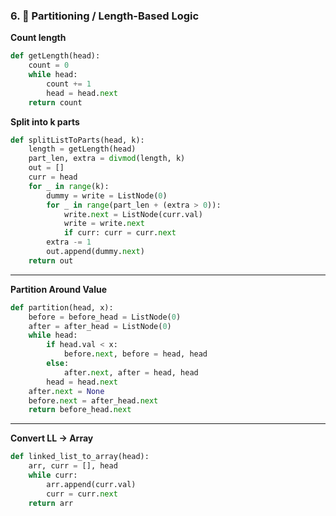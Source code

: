 ### 6. 📏 **Partitioning / Length-Based Logic**

**Count length**

```python
def getLength(head):
    count = 0
    while head:
        count += 1
        head = head.next
    return count
```

**Split into k parts**

```python
def splitListToParts(head, k):
    length = getLength(head)
    part_len, extra = divmod(length, k)
    out = []
    curr = head
    for _ in range(k):
        dummy = write = ListNode(0)
        for _ in range(part_len + (extra > 0)):
            write.next = ListNode(curr.val)
            write = write.next
            if curr: curr = curr.next
        extra -= 1
        out.append(dummy.next)
    return out
```

---

**Partition Around Value**

```python
def partition(head, x):
    before = before_head = ListNode(0)
    after = after_head = ListNode(0)
    while head:
        if head.val < x:
            before.next, before = head, head
        else:
            after.next, after = head, head
        head = head.next
    after.next = None
    before.next = after_head.next
    return before_head.next
```

---

**Convert LL → Array**

```python
def linked_list_to_array(head):
    arr, curr = [], head
    while curr:
        arr.append(curr.val)
        curr = curr.next
    return arr
```
